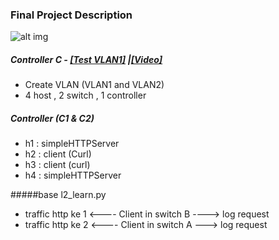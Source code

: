 ### Final Project Description

![alt img](https://github.com/syaifulahdan/mininet/blob/master/finalp-ppj/image/IMG_20160406_090639.jpg)

##### Controller C - [[Test VLAN1]](https://github.com/syaifulahdan/mininet/blob/master/vnd/create/createvlan1/create_vlan.md) |[[Video]](https://www.youtube.com/watch?v=U6I1-ejforU)
- Create VLAN (VLAN1 and VLAN2)
- 4 host ,  2 switch , 1 controller

##### Controller (C1 & C2)


- h1 : simpleHTTPServer
- h2 : client (Curl)
- h3 : client (curl)
- h4 : simpleHTTPServer

#####base l2_learn.py


- traffic http ke 1 <---- Client in switch B ----> log request
- traffic http ke 2 <---- Client in switch A  ---> log request
